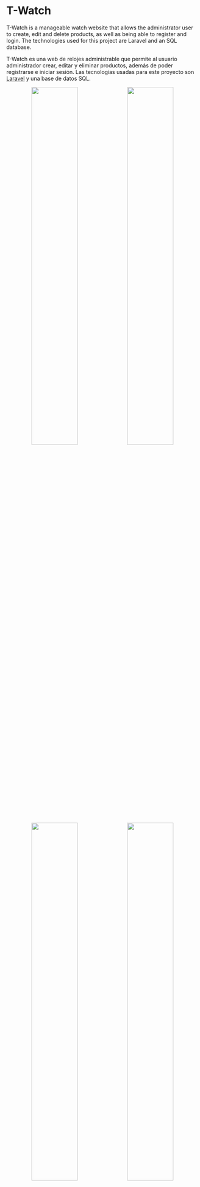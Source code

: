 # T-Watch

T-Watch is a manageable watch website that allows the administrator user to create, edit and delete products, as well as being able to register and login. The technologies used for this project are Laravel and an SQL database.

T-Watch es una web de relojes administrable que permite al usuario administrador crear, editar y eliminar productos, además de poder registrarse e iniciar sesión. Las tecnologías usadas para este proyecto son [Laravel](https://laravel.com/) y una base de datos SQL.

<p align="center" width="100%">
    <img width="49%" src="https://i.ibb.co/ZS0vJTw/Group-3.png">
    <img width="49%" src="https://i.ibb.co/z7gkXNy/image-7.png">
   
</p>

<p align="center" width="100%">
     <img width="49%" src="https://i.ibb.co/zPnhV8n/image-8.png">
    <img width="49%" src="https://i.ibb.co/47kx8vW/image-9.png">
 
</p>

<p align="center" width="100%">
    <img width="49%" src="https://i.ibb.co/bvrV6cB/image-11.png">
    <img width="49%" src="https://i.ibb.co/Xb3NRmQ/image-12.png">
</p>
